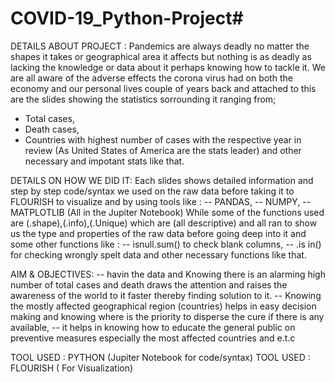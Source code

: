 # COVID-19_Python-Project#

DETAILS ABOUT PROJECT : Pandemics are always deadly no matter the shapes it takes or geographical area it affects but nothing is as deadly as lacking the knowledge or data about it perhaps knowing how to tackle it.
   We are all aware of the adverse effects the corona virus had on both the economy and our personal lives couple of years back and attached to this are the slides showing the statistics sorrounding it ranging from;
* Total cases,
* Death cases,
* Countries with highest number of cases with the respective year in review (As United States of America are the stats leader) and other necessary and impotant stats like that.

DETAILS ON HOW WE DID IT: Each slides shows detailed information and step by step code/syntax we used on the raw data before taking it to FLOURISH to visualize and by using tools like :
-- PANDAS,
-- NUMPY,
--MATPLOTLIB
(All in the Jupiter Notebook)
While some of the functions used are (.shape),(.info),(.Unique) which are (all descriptive) and all ran to show us the type and properties of the raw data before going deep into it and some other functions like :
-- isnull.sum() to check blank columns,
-- .is in() for checking wrongly spelt data and other necessary functions like that.

AIM & OBJECTIVES:
-- havin the data and Knowing there is an alarming high number of total cases and death draws the attention and raises the awareness of the world to it faster thereby finding solution to it.
-- Knowing the mostly affected geographical region (countries) helps in easy decision making and knowing where is the priority to disperse the cure if there is any available,
-- it helps in knowing how to educate the general public on preventive measures especially the most affected countries and e.t.c

TOOL USED : PYTHON (Jupiter Notebook for code/syntax)
TOOL USED : FLOURISH ( For Visualization)
